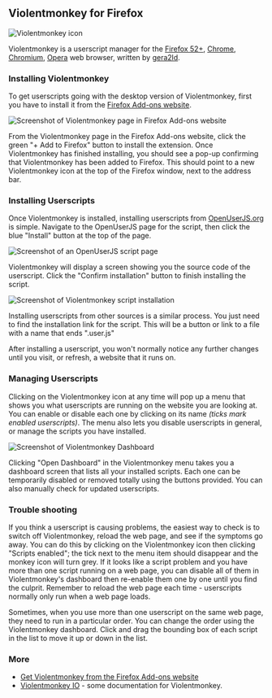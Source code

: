 ## Violentmonkey for Firefox

![Violentmonkey icon][violentmonkeyIcon]

Violentmonkey is a userscript manager for the [Firefox 52+][firefox], [Chrome][chrome], [Chromium][chromium], [Opera][opera] web browser, written by [gera2ld][gera2ld].

### Installing Violentmonkey

To get userscripts going with the desktop version of Violentmonkey, first you have to install it from the [Firefox Add-ons website][firefoxAddons].

![Screenshot of Violentmonkey page in Firefox Add-ons website][firefoxAddonsScreenshot1]

From the Violentmonkey page in the Firefox Add-ons website, click the green "+ Add to Firefox" button to install the extension. Once Violentmonkey has finished installing, you should see a pop-up confirming that Violentmonkey has been added to Firefox. This should point to a new Violentmonkey icon at the top of the Firefox window, next to the address bar.

### Installing Userscripts

Once Violentmonkey is installed, installing userscripts from [OpenUserJS.org][oujs] is simple. Navigate to the OpenUserJS page for the script, then click the blue "Install" button at the top of the page.

![Screenshot of an OpenUserJS script page][oujsScriptPageScreenshot]

Violentmonkey will display a screen showing you the source code of the userscript. Click the "Confirm installation" button to finish installing the script.

![Screenshot of Violentmonkey script installation][violentmonkeyFirefoxScreenshot2]

Installing userscripts from other sources is a similar process. You just need to find the installation link for the script. This will be a button or link to a file with a name that ends ".user.js"

After installing a userscript, you won't normally notice any further changes until you visit, or refresh, a website that it runs on.

### Managing Userscripts

Clicking on the Violentmonkey icon at any time will pop up a menu that shows you what userscripts are running on the website you are looking at. You can enable or disable each one by clicking on its name *(ticks mark enabled userscripts)*. The menu also lets you disable userscripts in general, or manage the scripts you have installed.

![Screenshot of Violentmonkey Dashboard][violentmonkeyFirefoxScreenshot3]

Clicking "Open Dashboard" in the Violentmonkey menu takes you a dashboard screen that lists all your installed scripts. Each one can be temporarily disabled or removed totally using the buttons provided. You can also manually check for updated userscripts.

### Trouble shooting

If you think a userscript is causing problems, the easiest way to check is to switch off Violentmonkey, reload the web page, and see if the symptoms go away. You can do this by clicking on the Violentmonkey icon then clicking "Scripts enabled"; the tick next to the menu item should disappear and the monkey icon will turn grey. If it looks like a script problem and you have more than one script running on a web page, you can disable all of them in Violentmonkey's dashboard then re-enable them one by one until you find the culprit. Remember to reload the web page each time - userscripts normally only run when a web page loads.

Sometimes, when you use more than one userscript on the same web page, they need to run in a particular order. You can change the order using the Violentmonkey dashboard.  Click and drag the bounding box of each script in the list to move it up or down in the list.

### More

* [Get Violentmonkey from the Firefox Add-ons website][firefoxAddons]
* [Violentmonkey IO][violentmonkeyIO] - some documentation for Violentmonkey.

[githubFavicon]: https://assets-cdn.github.com/favicon.ico
[oujsFavicon]: https://raw.githubusercontent.com/wiki/OpenUserJS/OpenUserJS.org/images/favicon16.png
[oujs]: https://openuserjs.org/
[violentmonkeyIcon]: https://raw.githubusercontent.com/wiki/OpenUserJS/OpenUserJS.org/images/violentmonkey_icon.png "Violentmonkey"
[opera]: Opera
[chrome]: Chrome
[chromium]: Chromium
[firefox]: Firefox
[gera2ld]: https://github.com/gera2ld
[firefoxAddons]: https://addons.mozilla.org/firefox/addon/violentmonkey/
[firefoxAddonsScreenshot1]: https://raw.githubusercontent.com/wiki/OpenUserJS/OpenUserJS.org/images/violentmonkey_fi1.gif "Violentmonkey in the Opera Add-ons website"
[oujsScriptPageScreenshot]: https://raw.githubusercontent.com/wiki/OpenUserJS/OpenUserJS.org/images/openuserjs_script.gif "Ready to install a script"
[violentmonkeyFirefoxScreenshot2]: https://raw.githubusercontent.com/wiki/OpenUserJS/OpenUserJS.org/images/violentmonkey_fi3.gif "Installing a script"
[violentmonkeyFirefoxScreenshot3]: https://raw.githubusercontent.com/wiki/OpenUserJS/OpenUserJS.org/images/violentmonkey_fi4.png "Violentmonkey Dashboard"
[violentmonkeyIO]: https://violentmonkey.github.io/
